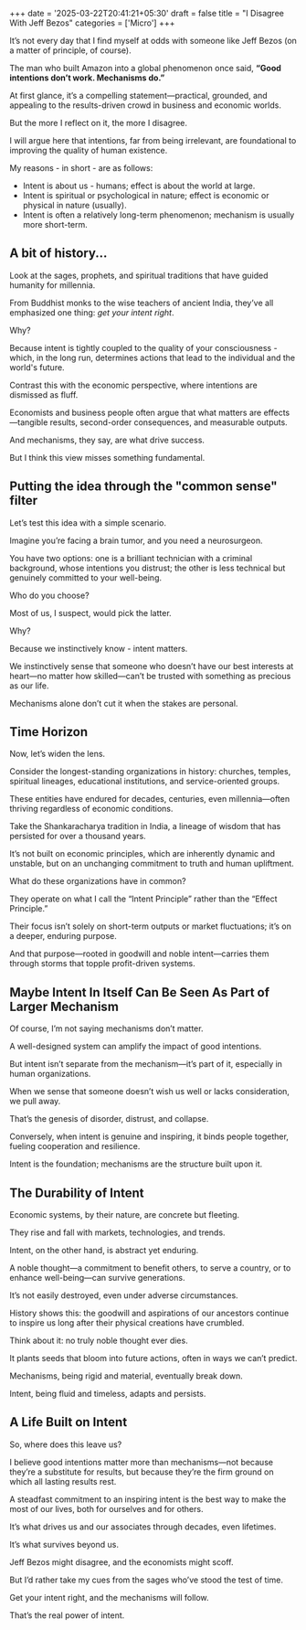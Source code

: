 +++
date = '2025-03-22T20:41:21+05:30'
draft = false
title = "I Disagree With Jeff Bezos"
categories = ['Micro']
+++

It’s not every day that I find myself at odds with someone like Jeff Bezos (on a matter of principle, of course).

The man who built Amazon into a global phenomenon once said, **“Good intentions don’t work. Mechanisms do.”**

At first glance, it’s a compelling statement—practical, grounded, and appealing to the results-driven crowd
in business and economic worlds.

But the more I reflect on it, the more I disagree.

I will argue here that intentions, far from being irrelevant, are foundational to improving
the quality of human existence.

My reasons - in short - are as follows:

- Intent is about us - humans; effect is about the world at large.
- Intent is spiritual or psychological in nature; effect is economic or physical in nature (usually).
- Intent is often a relatively long-term phenomenon; mechanism is usually more short-term.


## A bit of history...

Look at the sages, prophets, and spiritual traditions that have guided humanity for millennia.

From Buddhist monks to the wise teachers of ancient India, they’ve all emphasized one thing: *get your intent right*.

Why?

Because intent is tightly coupled to the quality of your consciousness - which,
in the long run, determines actions that lead to the individual and the world's
future.

Contrast this with the economic perspective, where intentions are dismissed as fluff.

Economists and business people often argue that what matters are effects—tangible results, second-order consequences, and measurable outputs.

And mechanisms, they say, are what drive success.

But I think this view misses something fundamental.

## Putting the idea through the "common sense" filter

Let’s test this idea with a simple scenario.

Imagine you’re facing a brain tumor, and you need a neurosurgeon.

You have two options: one is a brilliant technician with a criminal background, whose intentions you distrust; the other is less technical but genuinely committed to your well-being.

Who do you choose?

Most of us, I suspect, would pick the latter.

Why?

Because we instinctively know - intent matters.

We instinctively sense that someone who doesn’t have our best interests at heart—no matter how skilled—can’t be trusted with something as precious as our life.

Mechanisms alone don’t cut it when the stakes are personal.

## Time Horizon

Now, let’s widen the lens.

Consider the longest-standing organizations in history: churches, temples, spiritual lineages, educational institutions, and service-oriented groups.

These entities have endured for decades, centuries, even millennia—often thriving regardless of economic conditions.

Take the Shankaracharya tradition in India, a lineage of wisdom that has persisted for over a thousand years.

It’s not built on economic principles, which are inherently dynamic and unstable, but on an unchanging commitment to truth and human upliftment.

What do these organizations have in common?

They operate on what I call the “Intent Principle” rather than the “Effect Principle.”

Their focus isn’t solely on short-term outputs or market fluctuations; it’s on a deeper, enduring purpose.

And that purpose—rooted in goodwill and noble intent—carries them through storms that topple profit-driven systems.

## Maybe Intent In Itself Can Be Seen As Part of Larger Mechanism

Of course, I’m not saying mechanisms don’t matter.

A well-designed system can amplify the impact of good intentions.

But intent isn’t separate from the mechanism—it’s part of it, especially in human organizations.

When we sense that someone doesn’t wish us well or lacks consideration, we pull away.

That’s the genesis of disorder, distrust, and collapse.

Conversely, when intent is genuine and inspiring, it binds people together, fueling cooperation and resilience.

Intent is the foundation; mechanisms are the structure built upon it.

## The Durability of Intent

Economic systems, by their nature, are concrete but fleeting.

They rise and fall with markets, technologies, and trends.

Intent, on the other hand, is abstract yet enduring.

A noble thought—a commitment to benefit others, to serve a country, or to enhance well-being—can survive generations.

It’s not easily destroyed, even under adverse circumstances.

History shows this: the goodwill and aspirations of our ancestors continue to inspire us long after their physical creations have crumbled.

Think about it: no truly noble thought ever dies.

It plants seeds that bloom into future actions, often in ways we can’t predict.

Mechanisms, being rigid and material, eventually break down.

Intent, being fluid and timeless, adapts and persists.

## A Life Built on Intent

So, where does this leave us?

I believe good intentions matter more than mechanisms—not because they’re a substitute for results, but because they’re the firm ground on which all lasting results rest.

A steadfast commitment to an inspiring intent is the best way to make the most of our lives, both for ourselves and for others.

It’s what drives us and our associates through decades, even lifetimes.

It’s what survives beyond us.

Jeff Bezos might disagree, and the economists might scoff.

But I’d rather take my cues from the sages who’ve stood the test of time.

Get your intent right, and the mechanisms will follow.

That’s the real power of intent.